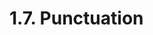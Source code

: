 <!-- This file is generated automatically by infrastructure scripts. Please don't edit by hand. -->

# 1.7. Punctuation

```{ .ebnf #OpenParen }

```

<pre ebnf-snippet="OpenParen" style="display: none;"><a href="#OpenParen"><span class="k">OPEN_PAREN</span></a><span class="o"> = </span><span class="s2">"("</span><span class="o">;</span></pre>

```{ .ebnf #CloseParen }

```

<pre ebnf-snippet="CloseParen" style="display: none;"><a href="#CloseParen"><span class="k">CLOSE_PAREN</span></a><span class="o"> = </span><span class="s2">")"</span><span class="o">;</span></pre>

```{ .ebnf #OpenBracket }

```

<pre ebnf-snippet="OpenBracket" style="display: none;"><a href="#OpenBracket"><span class="k">OPEN_BRACKET</span></a><span class="o"> = </span><span class="s2">"["</span><span class="o">;</span></pre>

```{ .ebnf #CloseBracket }

```

<pre ebnf-snippet="CloseBracket" style="display: none;"><a href="#CloseBracket"><span class="k">CLOSE_BRACKET</span></a><span class="o"> = </span><span class="s2">"]"</span><span class="o">;</span></pre>

```{ .ebnf #OpenBrace }

```

<pre ebnf-snippet="OpenBrace" style="display: none;"><a href="#OpenBrace"><span class="k">OPEN_BRACE</span></a><span class="o"> = </span><span class="s2">"{"</span><span class="o">;</span></pre>

```{ .ebnf #CloseBrace }

```

<pre ebnf-snippet="CloseBrace" style="display: none;"><a href="#CloseBrace"><span class="k">CLOSE_BRACE</span></a><span class="o"> = </span><span class="s2">"}"</span><span class="o">;</span></pre>

```{ .ebnf #Comma }

```

<pre ebnf-snippet="Comma" style="display: none;"><a href="#Comma"><span class="k">COMMA</span></a><span class="o"> = </span><span class="s2">","</span><span class="o">;</span></pre>

```{ .ebnf #Period }

```

<pre ebnf-snippet="Period" style="display: none;"><a href="#Period"><span class="k">PERIOD</span></a><span class="o"> = </span><span class="s2">"."</span><span class="o">;</span></pre>

```{ .ebnf #QuestionMark }

```

<pre ebnf-snippet="QuestionMark" style="display: none;"><a href="#QuestionMark"><span class="k">QUESTION_MARK</span></a><span class="o"> = </span><span class="s2">"?"</span><span class="o">;</span></pre>

```{ .ebnf #Semicolon }

```

<pre ebnf-snippet="Semicolon" style="display: none;"><a href="#Semicolon"><span class="k">SEMICOLON</span></a><span class="o"> = </span><span class="s2">";"</span><span class="o">;</span></pre>

```{ .ebnf #Colon }

```

<pre ebnf-snippet="Colon" style="display: none;"><a href="#Colon"><span class="k">COLON</span></a><span class="o"> = </span><span class="s2">":"</span><span class="o">;</span></pre>

```{ .ebnf #ColonEqual }

```

<pre ebnf-snippet="ColonEqual" style="display: none;"><a href="#ColonEqual"><span class="k">COLON_EQUAL</span></a><span class="o"> = </span><span class="s2">":="</span><span class="o">;</span></pre>

```{ .ebnf #Equal }

```

<pre ebnf-snippet="Equal" style="display: none;"><a href="#Equal"><span class="k">EQUAL</span></a><span class="o"> = </span><span class="s2">"="</span><span class="o">;</span></pre>

```{ .ebnf #EqualColon }

```

<pre ebnf-snippet="EqualColon" style="display: none;"><span class="cm">(* Deprecated in 0.5.0 *)</span><br /><a href="#EqualColon"><span class="k">EQUAL_COLON</span></a><span class="o"> = </span><span class="s2">"=:"</span><span class="o">;</span></pre>

```{ .ebnf #EqualEqual }

```

<pre ebnf-snippet="EqualEqual" style="display: none;"><a href="#EqualEqual"><span class="k">EQUAL_EQUAL</span></a><span class="o"> = </span><span class="s2">"=="</span><span class="o">;</span></pre>

```{ .ebnf #EqualGreaterThan }

```

<pre ebnf-snippet="EqualGreaterThan" style="display: none;"><a href="#EqualGreaterThan"><span class="k">EQUAL_GREATER_THAN</span></a><span class="o"> = </span><span class="s2">"=>"</span><span class="o">;</span></pre>

```{ .ebnf #Asterisk }

```

<pre ebnf-snippet="Asterisk" style="display: none;"><a href="#Asterisk"><span class="k">ASTERISK</span></a><span class="o"> = </span><span class="s2">"*"</span><span class="o">;</span></pre>

```{ .ebnf #AsteriskEqual }

```

<pre ebnf-snippet="AsteriskEqual" style="display: none;"><a href="#AsteriskEqual"><span class="k">ASTERISK_EQUAL</span></a><span class="o"> = </span><span class="s2">"*="</span><span class="o">;</span></pre>

```{ .ebnf #AsteriskAsterisk }

```

<pre ebnf-snippet="AsteriskAsterisk" style="display: none;"><a href="#AsteriskAsterisk"><span class="k">ASTERISK_ASTERISK</span></a><span class="o"> = </span><span class="s2">"**"</span><span class="o">;</span></pre>

```{ .ebnf #Bar }

```

<pre ebnf-snippet="Bar" style="display: none;"><a href="#Bar"><span class="k">BAR</span></a><span class="o"> = </span><span class="s2">"|"</span><span class="o">;</span></pre>

```{ .ebnf #BarEqual }

```

<pre ebnf-snippet="BarEqual" style="display: none;"><a href="#BarEqual"><span class="k">BAR_EQUAL</span></a><span class="o"> = </span><span class="s2">"|="</span><span class="o">;</span></pre>

```{ .ebnf #BarBar }

```

<pre ebnf-snippet="BarBar" style="display: none;"><a href="#BarBar"><span class="k">BAR_BAR</span></a><span class="o"> = </span><span class="s2">"||"</span><span class="o">;</span></pre>

```{ .ebnf #Ampersand }

```

<pre ebnf-snippet="Ampersand" style="display: none;"><a href="#Ampersand"><span class="k">AMPERSAND</span></a><span class="o"> = </span><span class="s2">"&"</span><span class="o">;</span></pre>

```{ .ebnf #AmpersandEqual }

```

<pre ebnf-snippet="AmpersandEqual" style="display: none;"><a href="#AmpersandEqual"><span class="k">AMPERSAND_EQUAL</span></a><span class="o"> = </span><span class="s2">"&="</span><span class="o">;</span></pre>

```{ .ebnf #AmpersandAmpersand }

```

<pre ebnf-snippet="AmpersandAmpersand" style="display: none;"><a href="#AmpersandAmpersand"><span class="k">AMPERSAND_AMPERSAND</span></a><span class="o"> = </span><span class="s2">"&&"</span><span class="o">;</span></pre>

```{ .ebnf #LessThan }

```

<pre ebnf-snippet="LessThan" style="display: none;"><a href="#LessThan"><span class="k">LESS_THAN</span></a><span class="o"> = </span><span class="s2">"<"</span><span class="o">;</span></pre>

```{ .ebnf #LessThanEqual }

```

<pre ebnf-snippet="LessThanEqual" style="display: none;"><a href="#LessThanEqual"><span class="k">LESS_THAN_EQUAL</span></a><span class="o"> = </span><span class="s2">"<="</span><span class="o">;</span></pre>

```{ .ebnf #LessThanLessThan }

```

<pre ebnf-snippet="LessThanLessThan" style="display: none;"><a href="#LessThanLessThan"><span class="k">LESS_THAN_LESS_THAN</span></a><span class="o"> = </span><span class="s2">"<<"</span><span class="o">;</span></pre>

```{ .ebnf #LessThanLessThanEqual }

```

<pre ebnf-snippet="LessThanLessThanEqual" style="display: none;"><a href="#LessThanLessThanEqual"><span class="k">LESS_THAN_LESS_THAN_EQUAL</span></a><span class="o"> = </span><span class="s2">"<<="</span><span class="o">;</span></pre>

```{ .ebnf #GreaterThan }

```

<pre ebnf-snippet="GreaterThan" style="display: none;"><a href="#GreaterThan"><span class="k">GREATER_THAN</span></a><span class="o"> = </span><span class="s2">">"</span><span class="o">;</span></pre>

```{ .ebnf #GreaterThanEqual }

```

<pre ebnf-snippet="GreaterThanEqual" style="display: none;"><a href="#GreaterThanEqual"><span class="k">GREATER_THAN_EQUAL</span></a><span class="o"> = </span><span class="s2">">="</span><span class="o">;</span></pre>

```{ .ebnf #GreaterThanGreaterThan }

```

<pre ebnf-snippet="GreaterThanGreaterThan" style="display: none;"><a href="#GreaterThanGreaterThan"><span class="k">GREATER_THAN_GREATER_THAN</span></a><span class="o"> = </span><span class="s2">">>"</span><span class="o">;</span></pre>

```{ .ebnf #GreaterThanGreaterThanEqual }

```

<pre ebnf-snippet="GreaterThanGreaterThanEqual" style="display: none;"><a href="#GreaterThanGreaterThanEqual"><span class="k">GREATER_THAN_GREATER_THAN_EQUAL</span></a><span class="o"> = </span><span class="s2">">>="</span><span class="o">;</span></pre>

```{ .ebnf #GreaterThanGreaterThanGreaterThan }

```

<pre ebnf-snippet="GreaterThanGreaterThanGreaterThan" style="display: none;"><a href="#GreaterThanGreaterThanGreaterThan"><span class="k">GREATER_THAN_GREATER_THAN_GREATER_THAN</span></a><span class="o"> = </span><span class="s2">">>>"</span><span class="o">;</span></pre>

```{ .ebnf #GreaterThanGreaterThanGreaterThanEqual }

```

<pre ebnf-snippet="GreaterThanGreaterThanGreaterThanEqual" style="display: none;"><a href="#GreaterThanGreaterThanGreaterThanEqual"><span class="k">GREATER_THAN_GREATER_THAN_GREATER_THAN_EQUAL</span></a><span class="o"> = </span><span class="s2">">>>="</span><span class="o">;</span></pre>

```{ .ebnf #Plus }

```

<pre ebnf-snippet="Plus" style="display: none;"><a href="#Plus"><span class="k">PLUS</span></a><span class="o"> = </span><span class="s2">"+"</span><span class="o">;</span></pre>

```{ .ebnf #PlusEqual }

```

<pre ebnf-snippet="PlusEqual" style="display: none;"><a href="#PlusEqual"><span class="k">PLUS_EQUAL</span></a><span class="o"> = </span><span class="s2">"+="</span><span class="o">;</span></pre>

```{ .ebnf #PlusPlus }

```

<pre ebnf-snippet="PlusPlus" style="display: none;"><a href="#PlusPlus"><span class="k">PLUS_PLUS</span></a><span class="o"> = </span><span class="s2">"++"</span><span class="o">;</span></pre>

```{ .ebnf #Minus }

```

<pre ebnf-snippet="Minus" style="display: none;"><a href="#Minus"><span class="k">MINUS</span></a><span class="o"> = </span><span class="s2">"-"</span><span class="o">;</span></pre>

```{ .ebnf #MinusEqual }

```

<pre ebnf-snippet="MinusEqual" style="display: none;"><a href="#MinusEqual"><span class="k">MINUS_EQUAL</span></a><span class="o"> = </span><span class="s2">"-="</span><span class="o">;</span></pre>

```{ .ebnf #MinusMinus }

```

<pre ebnf-snippet="MinusMinus" style="display: none;"><a href="#MinusMinus"><span class="k">MINUS_MINUS</span></a><span class="o"> = </span><span class="s2">"--"</span><span class="o">;</span></pre>

```{ .ebnf #MinusGreaterThan }

```

<pre ebnf-snippet="MinusGreaterThan" style="display: none;"><a href="#MinusGreaterThan"><span class="k">MINUS_GREATER_THAN</span></a><span class="o"> = </span><span class="s2">"->"</span><span class="o">;</span></pre>

```{ .ebnf #Slash }

```

<pre ebnf-snippet="Slash" style="display: none;"><a href="#Slash"><span class="k">SLASH</span></a><span class="o"> = </span><span class="s2">"/"</span><span class="o"> </span><span class="o">(?!</span><span class="s2">"*"</span><span class="o"> | </span><span class="s2">"/"</span><span class="o"> | </span><span class="s2">"="</span><span class="o">)</span><span class="o">;</span></pre>

```{ .ebnf #SlashEqual }

```

<pre ebnf-snippet="SlashEqual" style="display: none;"><a href="#SlashEqual"><span class="k">SLASH_EQUAL</span></a><span class="o"> = </span><span class="s2">"/="</span><span class="o">;</span></pre>

```{ .ebnf #Percent }

```

<pre ebnf-snippet="Percent" style="display: none;"><a href="#Percent"><span class="k">PERCENT</span></a><span class="o"> = </span><span class="s2">"%"</span><span class="o">;</span></pre>

```{ .ebnf #PercentEqual }

```

<pre ebnf-snippet="PercentEqual" style="display: none;"><a href="#PercentEqual"><span class="k">PERCENT_EQUAL</span></a><span class="o"> = </span><span class="s2">"%="</span><span class="o">;</span></pre>

```{ .ebnf #Bang }

```

<pre ebnf-snippet="Bang" style="display: none;"><a href="#Bang"><span class="k">BANG</span></a><span class="o"> = </span><span class="s2">"!"</span><span class="o">;</span></pre>

```{ .ebnf #BangEqual }

```

<pre ebnf-snippet="BangEqual" style="display: none;"><a href="#BangEqual"><span class="k">BANG_EQUAL</span></a><span class="o"> = </span><span class="s2">"!="</span><span class="o">;</span></pre>

```{ .ebnf #Caret }

```

<pre ebnf-snippet="Caret" style="display: none;"><a href="#Caret"><span class="k">CARET</span></a><span class="o"> = </span><span class="s2">"^"</span><span class="o">;</span></pre>

```{ .ebnf #CaretEqual }

```

<pre ebnf-snippet="CaretEqual" style="display: none;"><a href="#CaretEqual"><span class="k">CARET_EQUAL</span></a><span class="o"> = </span><span class="s2">"^="</span><span class="o">;</span></pre>

```{ .ebnf #Tilde }

```

<pre ebnf-snippet="Tilde" style="display: none;"><a href="#Tilde"><span class="k">TILDE</span></a><span class="o"> = </span><span class="s2">"~"</span><span class="o">;</span></pre>
